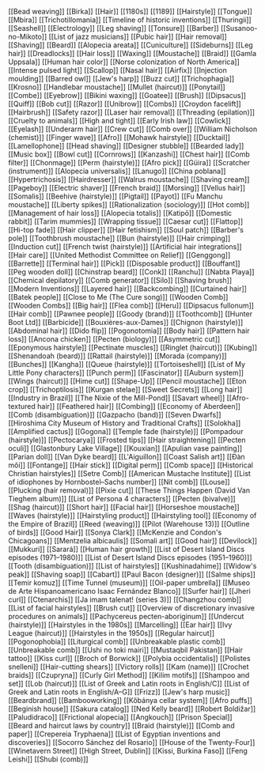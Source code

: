 [[Bead weaving]]
[[Birka]]
[[Hair]]
[[1180s]]
[[1189]]
[[Hairstyle]]
[[Tongue]]
[[Mbira]]
[[Trichotillomania]]
[[Timeline of historic inventions]]
[[Thuringii]]
[[Seashell]]
[[Electrology]]
[[Leg shaving]]
[[Tonsure]]
[[Barber]]
[[Susanoo-no-Mikoto]]
[[List of jazz musicians]]
[[Pubic hair]]
[[Hair removal]]
[[Shaving]]
[[Beard]]
[[Alopecia areata]]
[[Cuniculture]]
[[Sideburns]]
[[Leg hair]]
[[Dreadlocks]]
[[Hair loss]]
[[Waxing]]
[[Moustache]]
[[Braid]]
[[Gamla Uppsala]]
[[Human hair color]]
[[Norse colonization of North America]]
[[Intense pulsed light]]
[[Scallop]]
[[Nasal hair]]
[[Airfix]]
[[Injection moulding]]
[[Barred owl]]
[[Jew's harp]]
[[Buzz cut]]
[[Trichophagia]]
[[Krosno]]
[[Handlebar moustache]]
[[Mullet (haircut)]]
[[Ponytail]]
[[Combe]]
[[Eyebrow]]
[[Bikini waxing]]
[[Goatee]]
[[Brush]]
[[Dipsacus]]
[[Quiff]]
[[Bob cut]]
[[Razor]]
[[Unibrow]]
[[Combs]]
[[Croydon facelift]]
[[Hairbrush]]
[[Safety razor]]
[[Laser hair removal]]
[[Threading (epilation)]]
[[Cruelty to animals]]
[[High and tight]]
[[Early Irish law]]
[[Cowlick]]
[[Eyelash]]
[[Underarm hair]]
[[Crew cut]]
[[Comb over]]
[[William Nicholson (chemist)]]
[[Finger wave]]
[[Afro]]
[[Mohawk hairstyle]]
[[Ducktail]]
[[Lamellophone]]
[[Head shaving]]
[[Designer stubble]]
[[Bearded lady]]
[[Music box]]
[[Bowl cut]]
[[Cornrows]]
[[Kanzashi]]
[[Chest hair]]
[[Comb filter]]
[[Chonmage]]
[[Perm (hairstyle)]]
[[Afro pick]]
[[Güira]]
[[Scratcher (instrument)]]
[[Alopecia universalis]]
[[Lanugo]]
[[China poblana]]
[[Hypertrichosis]]
[[Hairdresser]]
[[Walrus moustache]]
[[Shaving cream]]
[[Pageboy]]
[[Electric shaver]]
[[French braid]]
[[Morsing]]
[[Vellus hair]]
[[Somalis]]
[[Beehive (hairstyle)]]
[[Pigtail]]
[[Payot]]
[[Fu Manchu moustache]]
[[Liberty spikes]]
[[Rationalization (sociology)]]
[[Hot comb]]
[[Management of hair loss]]
[[Alopecia totalis]]
[[Katipō]]
[[Domestic rabbit]]
[[Tarim mummies]]
[[Wrapping tissue]]
[[Caesar cut]]
[[Flattop]]
[[Hi-top fade]]
[[Hair clipper]]
[[Hair fetishism]]
[[Soul patch]]
[[Barber's pole]]
[[Toothbrush moustache]]
[[Bun (hairstyle)]]
[[Hair crimping]]
[[Induction cut]]
[[French twist (hairstyle)]]
[[Artificial hair integrations]]
[[Hair care]]
[[United Methodist Committee on Relief]]
[[Genggong]]
[[Barrette]]
[[Terminal hair]]
[[Pick]]
[[Disposable product]]
[[Bouffant]]
[[Peg wooden doll]]
[[Chinstrap beard]]
[[Conk]]
[[Ranchu]]
[[Nabta Playa]]
[[Chemical depilatory]]
[[Comb generator]]
[[Silo]]
[[Shaving brush]]
[[Modern Inventions]]
[[Layered hair]]
[[Backcombing]]
[[Curtained hair]]
[[Batek people]]
[[Close to Me (The Cure song)]]
[[Wooden Comb]]
[[Wooden Combs]]
[[Big hair]]
[[Flea comb]]
[[Heru]]
[[Dipsacus fullonum]]
[[Hair comb]]
[[Pawnee people]]
[[Goody (brand)]]
[[Toothcomb]]
[[Hunter Boot Ltd]]
[[Barbicide]]
[[Bouxières-aux-Dames]]
[[Chignon (hairstyle)]]
[[Abdominal hair]]
[[Dido flip]]
[[Pogonotomia]]
[[Body hair]]
[[Pattern hair loss]]
[[Ancona chicken]]
[[Pecten (biology)]]
[[Asymmetric cut]]
[[Eponymous hairstyle]]
[[Pectinate muscles]]
[[Ringlet (haircut)]]
[[Kubing]]
[[Shenandoah (beard)]]
[[Rattail (hairstyle)]]
[[Morada (company)]]
[[Bunches]]
[[Kangha]]
[[Queue (hairstyle)]]
[[Tortoiseshell]]
[[List of My Little Pony characters]]
[[Punch perm]]
[[Fascinator]]
[[Auburn system]]
[[Wings (haircut)]]
[[Hime cut]]
[[Shape-Up]]
[[Pencil moustache]]
[[Eton crop]]
[[Trichoptilosis]]
[[Kurgan stelae]]
[[Sweet Secrets]]
[[Long hair]]
[[Industry in Brazil]]
[[The Nixie of the Mill-Pond]]
[[Savart wheel]]
[[Afro-textured hair]]
[[Feathered hair]]
[[Combing]]
[[Economy of Aberdeen]]
[[Comb (disambiguation)]]
[[Gazpacho (band)]]
[[Seven Dwarfs]]
[[Hiroshima City Museum of History and Traditional Crafts]]
[[Solokha]]
[[Amplified cactus]]
[[Gogona]]
[[Temple fade (hairstyle)]]
[[Pompadour (hairstyle)]]
[[Pectocarya]]
[[Frosted tips]]
[[Hair straightening]]
[[Pecten oculi]]
[[Glastonbury Lake Village]]
[[Kouxian]]
[[Apulian vase painting]]
[[Parian doll]]
[[Van Dyke beard]]
[[L'Aiguillon]]
[[Coast Salish art]]
[[Đàn môi]]
[[Fontange]]
[[Hair stick]]
[[Digital perm]]
[[Comb space]]
[[Historical Christian hairstyles]]
[[Setre Comb]]
[[American Mustache Institute]]
[[List of idiophones by Hornbostel–Sachs number]]
[[Nit comb]]
[[Louse]]
[[Plucking (hair removal)]]
[[Pixie cut]]
[[These Things Happen (David Van Tieghem album)]]
[[List of Persona 4 characters]]
[[Pecten (bivalve)]]
[[Shag (haircut)]]
[[Short hair]]
[[Facial hair]]
[[Horseshoe moustache]]
[[Waves (hairstyle)]]
[[Hairstyling product]]
[[Hairstyling tool]]
[[Economy of the Empire of Brazil]]
[[Reed (weaving)]]
[[Pilot (Warehouse 13)]]
[[Outline of birds]]
[[Good Hair]]
[[Sonya Clark]]
[[McKenzie and Condon's Chicagoans]]
[[Mentzelia albicaulis]]
[[Somali art]]
[[Good hair]]
[[Devilock]]
[[Mukkuri]]
[[Sarará]]
[[Human hair growth]]
[[List of Desert Island Discs episodes (1971–1980)]]
[[List of Desert Island Discs episodes (1951–1960)]]
[[Tooth (disambiguation)]]
[[List of hairstyles]]
[[Kushinadahime]]
[[Widow's peak]]
[[Shaving soap]]
[[Cabart]]
[[Paul Bacon (designer)]]
[[Salme ships]]
[[Temir komuz]]
[[Time Tunnel (museum)]]
[[Oil-paper umbrella]]
[[Museo de Arte Hispanoamericano Isaac Fernández Blanco]]
[[Surfer hair]]
[[Jheri curl]]
[[Ctenarchis]]
[[Ja imam talenat! (series 3)]]
[[Changzhou comb]]
[[List of facial hairstyles]]
[[Brush cut]]
[[Overview of discretionary invasive procedures on animals]]
[[Pachycereus pecten-aboriginum]]
[[Undercut (hairstyle)]]
[[Hairstyles in the 1980s]]
[[Marcelling]]
[[Ear hair]]
[[Ivy League (haircut)]]
[[Hairstyles in the 1950s]]
[[Regular haircut]]
[[Pogonophobia]]
[[Liturgical comb]]
[[Unbreakable plastic comb]]
[[Unbreakable comb]]
[[Ushi no toki mairi]]
[[Mustaqbil Pakistan]]
[[Hair tattoo]]
[[Kiss curl]]
[[Broch of Borwick]]
[[Polybia occidentalis]]
[[Polistes snelleni]]
[[Hair-cutting shears]]
[[Victory rolls]]
[[Kam (name)]]
[[Crochet braids]]
[[Czupryna]]
[[Curly Girl Method]]
[[Kilim motifs]]
[[Shampoo and set]]
[[Lob (haircut)]]
[[List of Greek and Latin roots in English/C]]
[[List of Greek and Latin roots in English/A–G]]
[[Frizz]]
[[Jew's harp music]]
[[Beardbrand]]
[[Bambooworking]]
[[Kőbánya cellar system]]
[[Afro puffs]]
[[Beginish house]]
[[Sakura catalog]]
[[Ned Kelly beard]]
[[Robert Boldižar]]
[[Paludidraco]]
[[Frictional alopecia]]
[[Angkouch]]
[[Prison Special]]
[[Beard and haircut laws by country]]
[[Braid (hairstyle)]]
[[Comb and paper]]
[[Crepereia Tryphaena]]
[[List of Egyptian inventions and discoveries]]
[[Socorro Sánchez del Rosario]]
[[House of the Twenty-Four]]
[[Winetavern Street]]
[[High Street, Dublin]]
[[Kissi, Burkina Faso]]
[[Feng Leishi]]
[[Shubi (comb)]]
